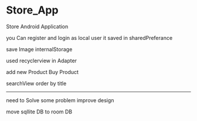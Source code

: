 # Store_App
Store  Android Application

you Can register and login as  local user 
it saved in sharedPreferance

save Image internalStorage 

used recyclerview in Adapter

add new Product 
Buy Product 

searchView order by title

---

need to Solve some problem 
improve design

move sqllite DB to room DB

